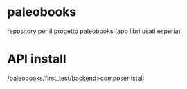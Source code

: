 # paleobooks
repository per il progetto paleobooks (app libri usati esperia)

# API install 
<your path>/paleobooks/first_test/backend>composer istall

